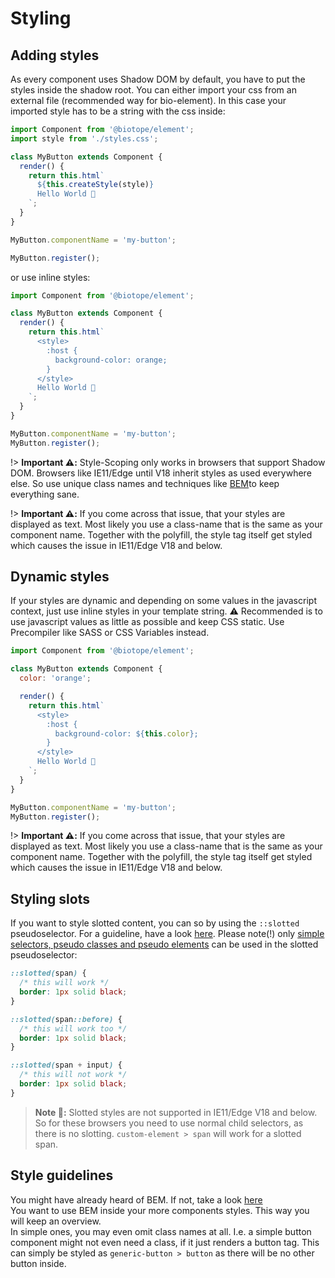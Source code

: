 # Styling

## Adding styles
As every component uses Shadow DOM by default, you have to put the styles inside the shadow root.
You can either import your css from an external file (recommended way for bio-element). In this case
your imported style has to be a string with the css inside:

```javascript
import Component from '@biotope/element';
import style from './styles.css';

class MyButton extends Component {
  render() {
    return this.html`
      ${this.createStyle(style)}
      Hello World 🐤
    `;
  }
}

MyButton.componentName = 'my-button';

MyButton.register();
```

or use inline styles:

```javascript
import Component from '@biotope/element';

class MyButton extends Component {
  render() {
    return this.html`
      <style>
        :host {
          background-color: orange;
        }
      </style>
      Hello World 🐤
    `;
  }
}

MyButton.componentName = 'my-button';
MyButton.register();
```

!> __Important ⚠️:__ Style-Scoping only works in browsers that support Shadow DOM. Browsers like
IE11/Edge until V18 inherit styles as used everywhere else. So use unique class names and techniques
like [BEM](http://getbem.com)to keep everything sane.

!> __Important ⚠️:__ If you come across that issue, that your styles are displayed as text. Most
likely you use a class-name that is the same as your component name. Together with the polyfill, the
style tag itself get styled which causes the issue in IE11/Edge V18 and below.

## Dynamic styles
If your styles are dynamic and depending on some values in the javascript context, just use inline
styles in your template string. ⚠️ Recommended is to use javascript values as little as possible and
keep CSS static. Use Precompiler like SASS or CSS Variables instead.

```javascript
import Component from '@biotope/element';

class MyButton extends Component {
  color: 'orange';

  render() {
    return this.html`
      <style>
        :host {
          background-color: ${this.color};
        }
      </style>
      Hello World 🐤
    `;
  }
}

MyButton.componentName = 'my-button';
MyButton.register();
```

!> __Important ⚠️:__ If you come across that issue, that your styles are displayed as text. Most
likely you use a class-name that is the same as your component name. Together with the polyfill, the
style tag itself get styled which causes the issue in IE11/Edge V18 and below.

## Styling slots
If you want to style slotted content, you can so by using the `::slotted` pseudoselector. For a
guideline, have a look [here](https://developer.mozilla.org/en-US/docs/Web/CSS/::slotted). Please
note(!) only
[simple selectors, pseudo classes and pseudo elements](https://developer.mozilla.org/en-US/docs/Web/CSS/CSS_Selectors)
can be used in the slotted pseudoselector:

```css
::slotted(span) {
  /* this will work */
  border: 1px solid black;
}

::slotted(span::before) {
  /* this will work too */
  border: 1px solid black;
}

::slotted(span + input) {
  /* this will not work */
  border: 1px solid black;
}
```

> __Note 📝:__ Slotted styles are not supported in IE11/Edge V18 and below. So for these browsers
you need to use normal child selectors, as there is no slotting. `custom-element > span` will work
for a slotted span.

## Style guidelines
You might have already heard of BEM. If not, take a look [here](http://getbem.com/introduction/)  
You want to use BEM inside your more components styles. This way you will keep an overview.  
In simple ones, you may even omit class names at all. I.e. a simple button component might not even
need a class, if it just renders a button tag. This can simply be styled as
`generic-button > button` as there will be no other button inside.
